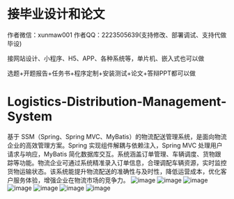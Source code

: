 # 接毕业设计和论文
作者微信：xunmaw001  作者QQ：2223505639(支持修改、部署调试、支持代做毕设)

接网站设计、小程序、H5、APP、各种系统等，单片机、嵌入式也可以做

选题+开题报告+任务书+程序定制+安装测试+论文+答辩PPT都可以做
# Logistics-Distribution-Management-System
基于 SSM（Spring、Spring MVC、MyBatis）的物流配送管理系统，是面向物流企业的高效管理方案。Spring 实现组件解耦与依赖注入，Spring MVC 处理用户请求与响应，MyBatis 简化数据库交互。系统涵盖订单管理、车辆调度、货物跟踪等功能。物流企业可通过系统精准录入订单信息，合理调配车辆资源，实时监控货物运输状态。该系统能提升物流配送的准确性与及时性，降低运营成本，优化客户服务体验，增强企业在物流市场的竞争力。 
![image](https://github.com/user-attachments/assets/23c3aa9e-0a73-4ade-8b73-ea186950b150)
![image](https://github.com/user-attachments/assets/0e74c5df-7bf7-47a3-b475-50e3ec47100a)
![image](https://github.com/user-attachments/assets/eed6285b-2cd3-46f8-9f3a-176cc6213fc9)
![image](https://github.com/user-attachments/assets/9b8ca2ef-b027-43eb-9bd5-805815b44c0b)
![image](https://github.com/user-attachments/assets/c23ea7ac-6f9f-4e1e-96c9-db7a341927b7)
![image](https://github.com/user-attachments/assets/ac6f98de-f73a-4b07-8367-915e49a19743)
![image](https://github.com/user-attachments/assets/c53b3562-0f0f-4482-b942-84796c1598da)
